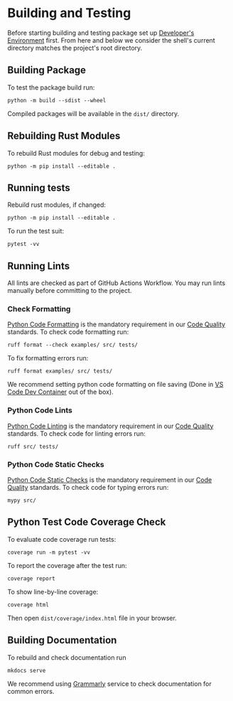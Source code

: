 # Building and Testing

Before starting building and testing package set up 
[Developer's Environment](environment.md) first.
From here and below we consider the shell's current
directory matches the project's root directory.

## Building Package

To test the package build run:

``` shell
python -m build --sdist --wheel
```

Compiled packages will be available in the `dist/` directory.

## Rebuilding Rust Modules

To rebuild Rust modules for debug and testing:

``` shell
python -m pip install --editable .
```

## Running tests

Rebuild rust modules, if changed:

``` shell
python -m pip install --editable .
```

To run the test suit:

``` shell
pytest -vv
```

## Running Lints

All lints are checked as part of GitHub Actions Workflow. You may run lints
manually before committing to the project.

### Check Formatting

[Python Code Formatting](codequality.md#python-code-formatting) is the mandatory
requirement in our [Code Quality](codequality.md) standards. To check code
formatting run:

``` shell
ruff format --check examples/ src/ tests/
```

To fix formatting errors run:
``` shell
ruff format examples/ src/ tests/
```

We recommend setting python code formatting on file saving
(Done in [VS Code Dev Container](environment.md#visual-studio-code-dev-container)
out of the box).

### Python Code Lints

[Python Code Linting](codequality.md#python-code-linting) is the mandatory
requirement in our [Code Quality](codequality.md) standards. To check code
for linting errors run:

``` shell
ruff src/ tests/
```

### Python Code Static Checks

[Python Code Static Checks](codequality.md#python-code-static-checks) is the mandatory
requirement in our [Code Quality](codequality.md) standards. To check code
for typing errors run:

``` shell
mypy src/
```

## Python Test Code Coverage Check

To evaluate code coverage run tests:

``` shell
coverage run -m pytest -vv
```

To report the coverage after the test run:

``` shell
coverage report
```

To show line-by-line coverage:

```
coverage html
```

Then open `dist/coverage/index.html` file in your browser.

## Building Documentation

To rebuild and check documentation run

``` shell
mkdocs serve
```

We recommend using [Grammarly][Grammarly] service to check
documentation for common errors.

[Grammarly]: https://grammarly.com/